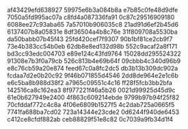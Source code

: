 af43429efd638927
59975e6b3a084b8a
e7b85c0fe48d9dfe
7050a5fd995ac07a
c8fd4a087336fa91
0c87c29516909180
6088ee27c93aba65
7a57010b906035c8
21ad91d6ef2b45d6
6137407b8a05831e
8df36504a4b8c76e
31f809708a5530ba
da50babb07b45f43
25fd420cef7f9307
90b1bf81ce2cb9f7
73e4b383cc54b0eb
62db8e8ed132d98b
552c9acaf2a8f171
bd3cc93edc004703
e89e124c43fd9764
15028dd295524322
91308e7b3f0a79cb
526c813b4e69b64f
09cbbb4c340d96b9
e8c76cb59a20e874
feed67c0a8fc2dc5
db3b13b309dc902a
fcdaa7d2e0b20c92
9f46b071855d4546
2dd8de964e2e1c6b
e6c5ba8b988d38f2
a7965c09551c4c16
ff28f5fcb3bb2bfa
142516ca8c162ea3
8f977221f46a5b26
0021d99925d45d9c
61e0b627949e2400
4f863c609214ebde
9799b97b94f25f82
70cfddaf772c4c8a
4f06e6809b1527f5
4c2dab725a0665f5
7741fa688ba7cd02
723a14344e23cde2
0d6244f940de6453
c412ce8cfdf882ab
ceb88829f51e8c82
0c7039a9fb34d1f4
